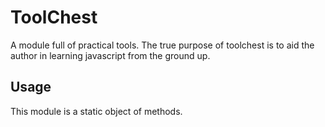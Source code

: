 # ToolChest

A module full of practical tools. The true purpose of toolchest is to aid
the author in learning javascript from the ground up.

## Usage

This module is a static object of methods.
